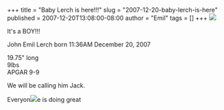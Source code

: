 +++
title = "Baby Lerch is here!!!"
slug = "2007-12-20-baby-lerch-is-here"
published = 2007-12-20T13:08:00-08:00
author = "Emil"
tags = []
+++
[![](../images/thumbnails/2007-12-20-baby-lerch-is-here-IMG_2934.JPG)](../images/2007-12-20-baby-lerch-is-here-IMG_2934.JPG)  
  
  
It's a BOY!!!  
  
John Emil Lerch born 11:36AM December 20, 2007  
  
19.75" long  
9lbs  
APGAR 9-9  
  
We will be calling him Jack.  
  
Everyon[![](../images/thumbnails/2007-12-20-baby-lerch-is-here-IMG_2939.JPG)](../images/2007-12-20-baby-lerch-is-here-IMG_2939.JPG)e
is doing
great![![](../images/thumbnails/2007-12-20-baby-lerch-is-here-IMG_2940.JPG)](../images/2007-12-20-baby-lerch-is-here-IMG_2940.JPG)
